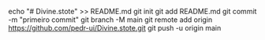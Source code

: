 echo "# Divine.stote" >> README.md 
git init 
git add README.md 
git commit -m "primeiro commit" 
git branch -M main 
git remote add origin https://github.com/pedr-ui/Divine.stote.git
 git push -u origin main

